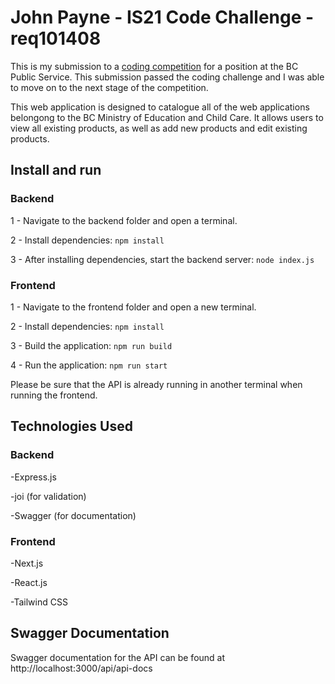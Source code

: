 # John Payne - IS21 Code Challenge - req101408
This is my submission to a [coding competition](https://github.com/bcgov/ecc-dssb-IS21-code-challenge-req101408) for a position at the BC Public Service. This submission passed the coding challenge and I was able to move on to the next stage of the competition.

This web application is designed to catalogue all of the web applications belongong to the BC Ministry of Education and Child Care. It allows users to view all existing products, as well as add new products and edit existing products.

## Install and run 

### Backend

1 - Navigate to the backend folder and open a terminal.

2 - Install dependencies:
``` npm install ```

3 - After installing dependencies, start the backend server:
``` node index.js ```

### Frontend
1 - Navigate to the frontend folder and open a new terminal.

2 - Install dependencies:
``` npm install ```

3 - Build the application:
``` npm run build ```

4 - Run the application:
``` npm run start ```

Please be sure that the API is already running in another terminal when running the frontend.

## Technologies Used

### Backend
-Express.js

-joi (for validation)

-Swagger (for documentation)

### Frontend
-Next.js

-React.js

-Tailwind CSS

## Swagger Documentation
Swagger documentation for the API can be found at http://localhost:3000/api/api-docs
